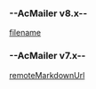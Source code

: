 <!-- select:start -->
<!-- select-menu-labels: Version -->

### --AcMailer v8.x--

[filename](embedded/v8/configuring-services.md ':include')

### --AcMailer v7.x--

[remoteMarkdownUrl](https://raw.githubusercontent.com/acmailer/acmailer/7.x/docs/configuring-services.md)

<!-- select:end -->
